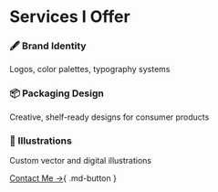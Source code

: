 # Services I Offer

### 🖋 Brand Identity
Logos, color palettes, typography systems

### 📦 Packaging Design
Creative, shelf-ready designs for consumer products

### 🎨 Illustrations
Custom vector and digital illustrations

[Contact Me →](contact.md){ .md-button }
